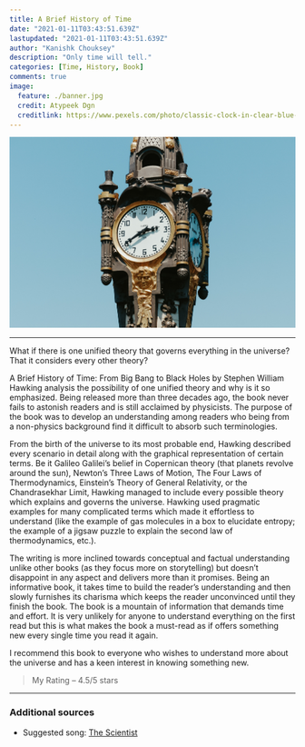 ```yaml
---
title: A Brief History of Time
date: "2021-01-11T03:43:51.639Z"
lastupdated: "2021-01-11T03:43:51.639Z"
author: "Kanishk Chouksey"
description: "Only time will tell."
categories: [Time, History, Book]
comments: true
image:
  feature: ./banner.jpg
  credit: Atypeek Dgn
  creditlink: https://www.pexels.com/photo/classic-clock-in-clear-blue-sky-5858637/
---
```


![Banner](./banner.jpg)

---

What if there is one unified theory that governs everything in the universe? That it considers every other theory?

A Brief History of Time: From Big Bang to Black Holes by Stephen William Hawking analysis the possibility of one unified theory and why is it so emphasized. Being released more than three decades ago, the book never fails to astonish readers and is still acclaimed by physicists. The purpose of the book was to develop an understanding among readers who being from a non-physics background find it difficult to absorb such terminologies.

From the birth of the universe to its most probable end, Hawking described every scenario in detail along with the graphical representation of certain terms. Be it Galileo Galilei’s belief in Copernican theory (that planets revolve around the sun), Newton’s Three Laws of Motion, The Four Laws of Thermodynamics, Einstein’s Theory of General Relativity, or the Chandrasekhar Limit, Hawking managed to include every possible theory which explains and governs the universe. Hawking used pragmatic examples for many complicated terms which made it effortless to understand (like the example of gas molecules in a box to elucidate entropy; the example of a jigsaw puzzle to explain the second law of thermodynamics, etc.).

The writing is more inclined towards conceptual and factual understanding unlike other books (as they focus more on storytelling) but doesn’t disappoint in any aspect and delivers more than it promises. Being an informative book, it takes time to build the reader’s understanding and then slowly furnishes its charisma which keeps the reader unconvinced until they finish the book. The book is a mountain of information that demands time and effort. It is very unlikely for anyone to understand everything on the first read but this is what makes the book a must-read as if offers something new every single time you read it again. 

I recommend this book to everyone who wishes to understand more about the universe and has a keen interest in knowing something new.

> My Rating – 4.5/5 stars

---
### Additional sources

- Suggested song: [The Scientist](https://youtu.be/RB-RcX5DS5A)